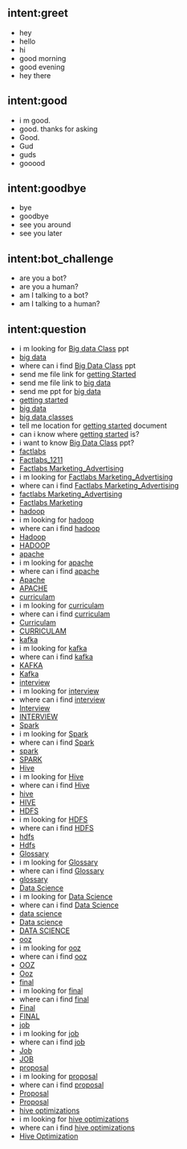 ## intent:greet
- hey
- hello
- hi
- good morning
- good evening
- hey there

## intent:good
- i m good.
- good. thanks for asking
- Good.
- Gud
- guds
- gooood


## intent:goodbye
- bye
- goodbye
- see you around
- see you later

## intent:bot_challenge
- are you a bot?
- are you a human?
- am I talking to a bot?
- am I talking to a human?

## intent:question
- i m looking for [Big data Class](document) ppt
- [big data](document)
- where can i find [Big Data Class](document) ppt
- send me file link for [getting Started](document)
- send me file link to [big data](document)
- send me ppt for [big data](document)
- [getting started](document)
- [big data](document)
- [big data classes](document)
- tell me location for [getting started](document) document
- can i know where [getting started](document) is?
- i want to know [Big Data Class](document) ppt?
- [factlabs](document)
- [Factlabs_1211](document)
- [Factlabs Marketing_Advertising](document)
- i m looking for [Factlabs Marketing_Advertising](document)
- where can i find [Factlabs Marketing_Advertising](document)
- [factlabs Marketing_Advertising](document)
- [Factlabs Marketing](document)
- [hadoop](document)
- i m looking for [hadoop](document)
- where can i find [hadoop](document)
- [Hadoop](document)
- [HADOOP](document)
- [apache](document)
- i m looking for [apache](document)
- where can i find [apache](document)
- [Apache](document)
- [APACHE](document)
- [curriculam](document)
- i m looking for [curriculam](document)
- where can i find [curriculam](document)
- [Curriculam](document)
- [CURRICULAM](document)
- [kafka](document) 
- i m looking for [kafka](document)
- where can i find [kafka](document)
- [KAFKA](document)
- [Kafka](document)
- [interview](document)
- i m looking for [interview](document)
- where can i find [interview](document)
- [Interview](document)
- [INTERVIEW](document)
- [Spark](document)
- i m looking for [Spark](document)
- where can i find [Spark](document)
- [spark](document)
- [SPARK](document)
- [Hive](document)
- i m looking for [Hive](document)
- where can i find [Hive](document)
- [hive](document)
- [HIVE](document)
- [HDFS](document)
- i m looking for [HDFS](document)
- where can i find [HDFS](document)
- [hdfs](document)
- [Hdfs](document)
- [Glossary](document)
- i m looking for [Glossary](document)
- where can i find [Glossary](document)
- [glossary](document)
- [Data Science](document)
- i m looking for [Data Science](document)
- where can i find [Data Science](document)
- [data science](document)
- [Data science](document)
- [DATA SCIENCE](document)
- [ooz](document)
- i m looking for [ooz](document) 
- where can i find [ooz](document)
- [OOZ](document)
- [Ooz](document)
- [final](document)
- i m looking for [final](document)
- where can i find [final](document)
- [Final](document)
- [FINAL](document)
- [job](document)
- i m looking for [job](document)
- where can i find [job](document)
- [Job](document)
- [JOB](document)
- [proposal](document)
- i m looking for [proposal](document)
- where can i find [proposal](document)
- [Proposal](document)
- [Proposal](document)
- [hive optimizations](document)
- i m looking for [hive optimizations](document)
- where can i find [hive optimizations](document)
- [Hive Optimization](document)

